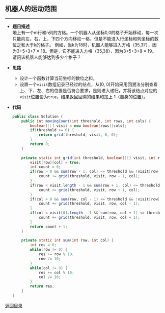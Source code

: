 ## **机器人的运动范围**
----------------------
* **题目描述**  
地上有一个m行和n列的方格。一个机器人从坐标0,0的格子开始移动，每一次只能向左，右，上，下四个方向移动一格，但是不能进入行坐标和列坐标的数位之和大于k的格子。 例如，当k为18时，机器人能够进入方格（35,37），因为3+5+3+7 = 18。但是，它不能进入方格（35,38），因为3+5+3+8 = 19。请问该机器人能够达到多少个格子？
* **思路**  
  + 设计一个函数计算当前坐标的数位之和。
  + 设置一个`visit`数组记录已经过的结点，从(0, 0)开始采用回溯法分别查看上、下、左、右的位置是否符合要求，是则进入递归，并将该结点对应的`visit`位置设为`true`，结果返回回溯的结果和加上 1（自身的位置）。
* **代码**  

    ``` java
    public class Solution {
        public int movingCount(int threshold, int rows, int cols) {
            boolean[][] visit = new boolean[rows][cols];
            if(threshold >= 0) {
                return grid(threshold, visit, 0, 0);
            }
            return 0;
        }
        
        private static int grid(int threshold, boolean[][] visit, int row, int col) {
            visit[row][col] = true;
            int count = 0;
            if(row > 0 && sum(row - 1, col) <= threshold && !visit[row - 1][col]) {
                count += grid(threshold, visit, row - 1, col);
            }
            if(row < visit.length - 1 && sum(row + 1, col) <= threshold && !visit[row + 1][col]) {
                count += grid(threshold, visit, row + 1, col);
            }
            if(col > 0 && sum(row, col - 1) <= threshold && !visit[row][col - 1]) {
                count += grid(threshold, visit, row, col - 1);
            }
            if(col < visit[0].length - 1 && sum(row, col + 1) <= threshold && !visit[row][col + 1]) {
                count += grid(threshold, visit, row, col + 1);
            }
            return count + 1;
        }
        
        private static int sum(int row, int col) {
            int res = 0;
            while(row != 0) {
                res += row % 10;
                row /= 10;
            }
            while(col != 0) {
                res += col % 10;
                col /= 10;
            }
            return res;
        }
    }
    ```

[返回目录](https://maxwell-l.github.io/WriteSomething/something/swordoffer)